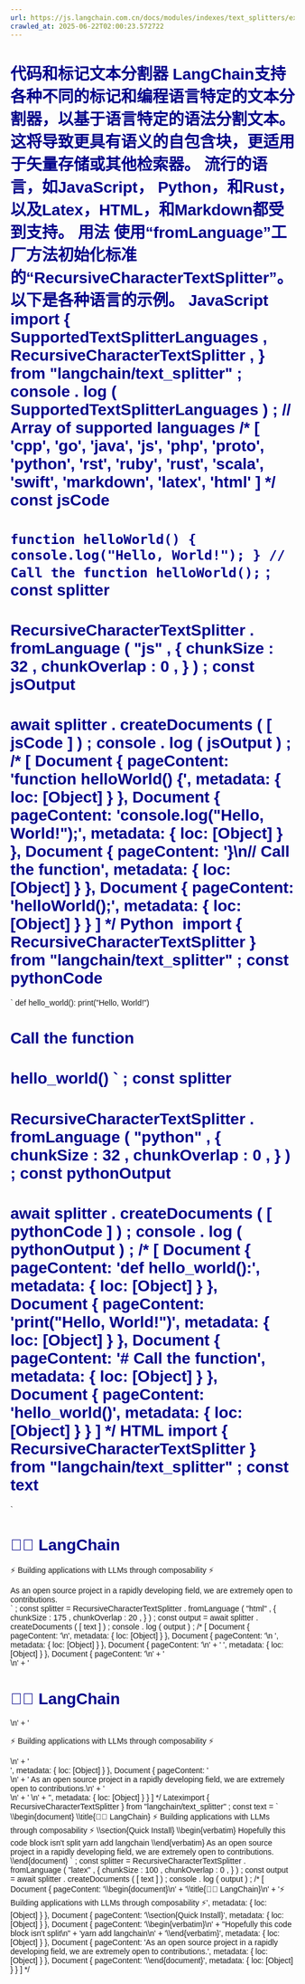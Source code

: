 ```yaml
---
url: https://js.langchain.com.cn/docs/modules/indexes/text_splitters/examples/code
crawled_at: 2025-06-22T02:00:23.572722
---
```


代码和标记文本分割器
LangChain支持各种不同的标记和编程语言特定的文本分割器，以基于语言特定的语法分割文本。
​这将导致更具有语义的自包含块，更适用于矢量存储或其他检索器。
流行的语言，如JavaScript， Python，和Rust，以及Latex，HTML，和Markdown都受到支持。
用法
​
使用“fromLanguage”工厂方法初始化标准的“RecursiveCharacterTextSplitter”。以下是各种语言的示例。
JavaScript
​
import
{
SupportedTextSplitterLanguages
,
RecursiveCharacterTextSplitter
,
}
from
"langchain/text_splitter"
;
console
.
log
(
SupportedTextSplitterLanguages
)
;
// Array of supported languages
/*
[
'cpp',      'go',
'java',     'js',
'php',      'proto',
'python',   'rst',
'ruby',     'rust',
'scala',    'swift',
'markdown', 'latex',
'html'
]
*/
const
jsCode
=
`
function helloWorld() {
console.log("Hello, World!");
}
// Call the function
helloWorld();
`
;
const
splitter
=
RecursiveCharacterTextSplitter
.
fromLanguage
(
"js"
,
{
chunkSize
:
32
,
chunkOverlap
:
0
,
}
)
;
const
jsOutput
=
await
splitter
.
createDocuments
(
[
jsCode
]
)
;
console
.
log
(
jsOutput
)
;
/*
[
Document {
pageContent: 'function helloWorld() {',
metadata: { loc: [Object] }
},
Document {
pageContent: 'console.log("Hello, World!");',
metadata: { loc: [Object] }
},
Document {
pageContent: '}\n// Call the function',
metadata: { loc: [Object] }
},
Document {
pageContent: 'helloWorld();',
metadata: { loc: [Object] }
}
]
*/
Python
​
import
{
RecursiveCharacterTextSplitter
}
from
"langchain/text_splitter"
;
const
pythonCode
=
`
def hello_world():
print("Hello, World!")
# Call the function
hello_world()
`
;
const
splitter
=
RecursiveCharacterTextSplitter
.
fromLanguage
(
"python"
,
{
chunkSize
:
32
,
chunkOverlap
:
0
,
}
)
;
const
pythonOutput
=
await
splitter
.
createDocuments
(
[
pythonCode
]
)
;
console
.
log
(
pythonOutput
)
;
/*
[
Document {
pageContent: 'def hello_world():',
metadata: { loc: [Object] }
},
Document {
pageContent: 'print("Hello, World!")',
metadata: { loc: [Object] }
},
Document {
pageContent: '# Call the function',
metadata: { loc: [Object] }
},
Document {
pageContent: 'hello_world()',
metadata: { loc: [Object] }
}
]
*/
HTML
​
import
{
RecursiveCharacterTextSplitter
}
from
"langchain/text_splitter"
;
const
text
=
`
<!DOCTYPE html>
<html>
<head>
<title>🦜️🔗 LangChain</title>
<style>
body {
font-family: Arial, sans-serif;
}
h1 {
color: darkblue;
}
</style>
</head>
<body>
<div>
<h1>🦜️🔗 LangChain</h1>
<p>⚡ Building applications with LLMs through composability ⚡</p>
</div>
<div>
As an open source project in a rapidly developing field, we are extremely open to contributions.
</div>
</body>
</html>
`
;
const
splitter
=
RecursiveCharacterTextSplitter
.
fromLanguage
(
"html"
,
{
chunkSize
:
175
,
chunkOverlap
:
20
,
}
)
;
const
output
=
await
splitter
.
createDocuments
(
[
text
]
)
;
console
.
log
(
output
)
;
/*
[
Document {
pageContent: '<!DOCTYPE html>\n<html>',
metadata: { loc: [Object] }
},
Document {
pageContent: '<head>\n    <title>🦜️🔗 LangChain</title>',
metadata: { loc: [Object] }
},
Document {
pageContent: '<style>\n' +
'      body {\n' +
'        font-family: Arial, sans-serif;\n' +
'      }\n' +
'      h1 {\n' +
'        color: darkblue;\n' +
'      }\n' +
'    </style>\n' +
'  </head>',
metadata: { loc: [Object] }
},
Document {
pageContent: '<body>\n' +
'    <div>\n' +
'      <h1>🦜️🔗 LangChain</h1>\n' +
'      <p>⚡ Building applications with LLMs through composability ⚡</p>\n' +
'    </div>',
metadata: { loc: [Object] }
},
Document {
pageContent: '<div>\n' +
'      As an open source project in a rapidly developing field, we are extremely open to contributions.\n' +
'    </div>\n' +
'  </body>\n' +
'</html>',
metadata: { loc: [Object] }
}
]
*/
Latex
​
import
{
RecursiveCharacterTextSplitter
}
from
"langchain/text_splitter"
;
const
text
=
`
\\begin{document}
\\title{🦜️🔗 LangChain}
⚡ Building applications with LLMs through composability ⚡
\\section{Quick Install}
\\begin{verbatim}
Hopefully this code block isn't split
yarn add langchain
\\end{verbatim}
As an open source project in a rapidly developing field, we are extremely open to contributions.
\\end{document}
`
;
const
splitter
=
RecursiveCharacterTextSplitter
.
fromLanguage
(
"latex"
,
{
chunkSize
:
100
,
chunkOverlap
:
0
,
}
)
;
const
output
=
await
splitter
.
createDocuments
(
[
text
]
)
;
console
.
log
(
output
)
;
/*
[
Document {
pageContent: '\\begin{document}\n' +
'\\title{🦜️🔗 LangChain}\n' +
'⚡ Building applications with LLMs through composability ⚡',
metadata: { loc: [Object] }
},
Document {
pageContent: '\\section{Quick Install}',
metadata: { loc: [Object] }
},
Document {
pageContent: '\\begin{verbatim}\n' +
"Hopefully this code block isn't split\n" +
'yarn add langchain\n' +
'\\end{verbatim}',
metadata: { loc: [Object] }
},
Document {
pageContent: 'As an open source project in a rapidly developing field, we are extremely open to contributions.',
metadata: { loc: [Object] }
},
Document {
pageContent: '\\end{document}',
metadata: { loc: [Object] }
}
]
*/